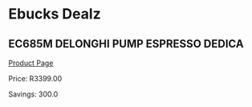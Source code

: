
# Ebucks Dealz
## EC685M DELONGHI PUMP ESPRESSO DEDICA
[Product Page](https://www.ebucks.com/web/shop/productSelected.do?prodId=1158924720&catId=1157555110)

Price: R3399.00

Savings: 300.0


	